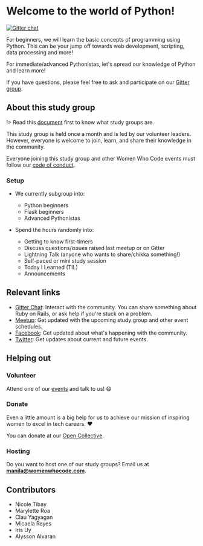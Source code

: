 # Welcome to the world of Python!

[![Gitter chat](https://badges.gitter.im/gitterHQ/gitter.png)](https://gitter.im/WWCodeManila/Python)

For beginners, we will learn the basic concepts of
programming using Python. This can be your jump off towards web development,
scripting, data processing and more!

For immediate/advanced Pythonistas, let's spread our knowledge of Python and learn more!

If you have questions, please feel free to ask and participate on our [Gitter group](https://gitter.im/WWCodeManila/Python).


## About this study group

!> Read this [document](wwcodemanila/study_groups.md) first to know what study groups are.

This study group is held once a month and is led by our volunteer leaders. However, everyone is welcome to join, learn, and share their knowledge in the community.

Everyone joining this study group and other Women Who Code events must follow our [code of conduct](https://github.com/WomenWhoCode/guidelines-resources/blob/master/code_of_conduct.md).

### Setup

* We currently subgroup into:
    - Python beginners
    - Flask beginners
    - Advanced Pythonistas
    
* Spend the hours randomly into:
    - Getting to know first-timers
    - Discuss questions/issues raised last meetup or on Gitter
    - Lightning Talk (anyone who wants to share/chikka something!)
    - Self-paced or mini study session
    - Today I Learned (TIL)
    - Announcements
    
    
## Relevant links

- [Gitter Chat](https://gitter.im/WWCodeManila/Python): Interact with the community. You can share something about Ruby on Rails, or ask help if you're stuck on a problem.
- [Meetup](https://bit.ly/wwcodemanilameetups): Get updated with the upcoming study group and other event schedules.
- [Facebook](https://facebook.com/wwcodemanila): Get updated about what's happening with the community.
- [Twitter](https://twitter.com/wwcodemanila): Get updates about current and future events.


## Helping out

### Volunteer

Attend one of our [events](https://bit.ly/wwcodemanilameetups) and talk to us! :smile:

### Donate

Even a little amount is a big help for us to achieve our mission of inspiring women to excel in tech careers. :heart:

You can donate at our [Open Collective](https://opencollective.com/wwcodemanila).

### Hosting

Do you want to host one of our study groups? Email us at **manila@womenwhocode.com**.


## Contributors

- Nicole Tibay
- Marylette Roa
- Clau Yagyagan
- Micaela Reyes
- Iris Uy
- Alysson Alvaran
